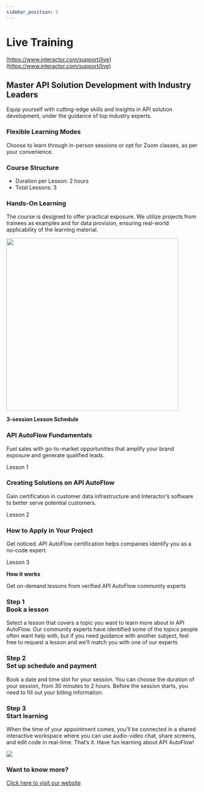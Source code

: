 ```yaml
---
sidebar_position: 5
---
```

# Live Training

[https://www.interactor.com/support/live](https://www.interactor.com/support/live)





<div class="row">
    <div class="col col--6">
      <div class="col-demo">
        <div class="training-info">
    <h2>Master API Solution Development with Industry Leaders</h2>
    <p>Equip yourself with cutting-edge skills and insights in API solution development, under the guidance of top industry experts.</p>

<h3>Flexible Learning Modes</h3>
<p>Choose to learn through in-person sessions or opt for Zoom classes, as per your convenience.</p>

<h3>Course Structure</h3>
<ul>
<li>Duration per Lesson: 2 hours</li>
<li>Total Lessons: 3</li>
</ul>

<h3>Hands-On Learning</h3>
    <p>The course is designed to offer practical exposure. We utilize projects from trainees as examples and for data provision, ensuring real-world applicability of the learning material.</p>
</div>
      </div>
    </div>
    <div class="col col--6">
      <div class="col-demo">
      <div style={{height: '80px'}}></div>
        <img src="https://www.interactor.com/images/support/img01.png" width="450" style={{float: 'right'}}/>
      </div>
    </div>
  </div>


<div style={{height: '100px'}}></div>


<div class="grid lg:grid-cols-2 grid-cols-1 lg:gap-x-16 gap-y-20" style={{backgroundColor: '#EAEAEA', borderRadius: '280px', boxShadow: '0 0 10px rgba(0, 0, 0, 0.5)'}}>
    <div style={{height: '100px'}}>
    <p style={{fontSize:'30px', textAlign:'center'}}>
    <div style={{height: '20px'}}></div>
    <b>3-session Lesson Schedule</b></p></div>
    <div class="row">
    <div class="col col--4">
        <div class="col-demo">
        <div class="card-demo">
            <div
            class="card"
            style={{
                backgroundColor: '#F0F8FF',
                boxShadow: '0px 0px 10px 5px #90EE90',
                margin: '10px',
                padding: '10px',
            }}
            >
            <div class="card__header">
                <h3 style={{ textAlign: 'center' }}>API AutoFlow Fundamentals</h3>
            </div>
            <div class="card__body">
                <p style={{ textAlign: 'center' }}>
                Fuel sales with go-to-market opportunities that amplify your
                brand exposure and generate qualified leads.
                </p>
            </div>
            <div class="card__footer">
                <p
                style={{
                    fontSize: '20px',
                    color: '#808080',
                    textAlign: 'center',
                }}
                >
                Lesson 1
                </p>
            </div>
            </div>
        </div>
        </div>
    </div>
    <div class="col col--4">
        <div class="col-demo">
        <div class="card-demo">
            <div
            class="card"
            style={{
                backgroundColor: '#F0F8FF',
                boxShadow: '0px 0px 10px 5px #90EE90',
                margin: '10px',
                padding: '10px',
            }}
            >
            <div class="card__header">
                <h3 style={{ textAlign: 'center' }}>
                Creating Solutions on API AutoFlow
                </h3>
            </div>
            <div class="card__body">
                <p style={{ textAlign: 'center' }}>
                Gain certification in customer data infrastructure and Interactor’s
                software to better serve potential customers.
                </p>
            </div>
            <div class="card__footer">
                <p
                style={{
                    fontSize: '20px',
                    color: '#808080',
                    textAlign: 'center',
                }}
                >
                Lesson 2
                </p>
            </div>
            </div>
        </div>
        </div>
    </div>
    <div class="col col--4">
        <div class="col-demo">
        <div class="card-demo">
            <div
            class="card"
            style={{
                backgroundColor: '#F0F8FF',
                boxShadow: '0px 0px 10px 5px #90EE90',
                margin: '10px',
                padding: '10px',
            }}
            >
            <div class="card__header">
                <h3 style={{ textAlign: 'center' }}>
                How to Apply in Your Project
                </h3>
            </div>
            <div class="card__body">
                <p style={{ textAlign: 'center' }}>
                Get noticed. API AutoFlow certification helps companies identify
                you as a no-code expert.
                </p>
            </div>
            <div class="card__footer">
                <p
                style={{
                    fontSize: '20px',
                    color: '#808080',
                    textAlign: 'center',
                }}
                >
                Lesson 3
                </p>
            </div>
            </div>
        </div>
        </div>
    </div>
    </div>
    <div style={{height: '250px'}}>
    <p style={{fontSize:'30px', textAlign:'center'}}>
    <div style={{height: '100px'}}></div>
    <b>How it works</b></p>
    <p style={{fontSize:'25px', textAlign:'center', color:'#4CBB17'}}>Get on-demand lessons from
verified API AutoFlow community experts</p>
    </div>
    <div class="row">
  <div class="col col--4">
    <div class="col-demo">
      <div class="card-demo">
        <div
          class="card"
          style={{
            backgroundColor: '#F0F8FF',
            boxShadow: '0px 0px 10px 5px #90EE90',
            margin: '10px',
            padding: '10px',
          }}
        >
          <div class="card__header">
            <h3 style={{ textAlign: 'center' }}>Step 1<br/>
Book a lesson</h3>
          </div>
          <div class="card__body">
            <p style={{ textAlign: 'center' }}>
              Select a lesson that covers a topic you want to learn more about in API AutoFlow. Our community experts have identified some of the topics people often want help with, but if you need guidance with another subject, feel free to request a lesson and we’ll match you with one of our experts
            </p>
          </div>
        </div>
      </div>
    </div>
  </div>
  <div class="col col--4">
    <div class="col-demo">
      <div class="card-demo">
        <div
          class="card"
          style={{
            backgroundColor: '#F0F8FF',
            boxShadow: '0px 0px 10px 5px #90EE90',
            margin: '10px',
            padding: '10px',
          }}
        >
          <div class="card__header">
            <h3 style={{ textAlign: 'center' }}>
              Step 2<br/>Set up schedule and payment
            </h3>
          </div>
          <div class="card__body">
            <p style={{ textAlign: 'center' }}>
              Book a date and time slot for your session. You can choose the duration of your session, from 30 minutes to 2 hours. Before the session starts, you need to fill out your billing information.
            </p>
          </div>
        </div>
      </div>
    </div>
  </div>
  <div class="col col--4">
    <div class="col-demo">
      <div class="card-demo">
        <div
          class="card"
          style={{
            backgroundColor: '#F0F8FF',
            boxShadow: '0px 0px 10px 5px #90EE90',
            margin: '10px',
            padding: '10px',
          }}
        >
          <div class="card__header">
            <h3 style={{ textAlign: 'center' }}>
              Step 3<br/>Start learning
            </h3>
          </div>
          <div class="card__body">
            <p style={{ textAlign: 'center' }}>
              When the time of your appointment comes, you’ll be connected in a shared interactive workspace where you can use audio-video chat, share screens, and edit code in real-time. That’s it. Have fun learning about API AutoFlow!
            </p>
          </div>
        </div>
      </div>
    </div>
  </div>
</div>
</div>

<div style={{height: '100px'}}></div>

<div style={{backgroundColor:'#6495ED'}}>
    <div style={{height: '100px'}}></div>
    <div class="row">
        <div class="col col--6">
        <div class="col-demo"><img src="https://www.interactor.com/images/solutions/want_more.png"/></div>
        </div>
        <div class="col col--6">
        <div class="col-demo">
        <h3 class="text-white pt-6 font-open font-bold">Want to know more?</h3>
        <a class="button" role="button" href="https://www.interactor.com/support/live">Click here to visit our website</a>
        </div>
        </div>
    </div>
</div>

